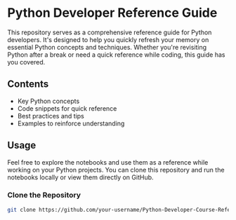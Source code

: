 # Python Developer Reference Guide

This repository serves as a comprehensive reference guide for Python developers. It's designed to help you quickly refresh your memory on essential Python concepts and techniques. Whether you're revisiting Python after a break or need a quick reference while coding, this guide has you covered.

## Contents

- Key Python concepts
- Code snippets for quick reference
- Best practices and tips
- Examples to reinforce understanding

## Usage

Feel free to explore the notebooks and use them as a reference while working on your Python projects. You can clone this repository and run the notebooks locally or view them directly on GitHub.

### Clone the Repository
 

```bash
git clone https://github.com/your-username/Python-Developer-Course-References.git
